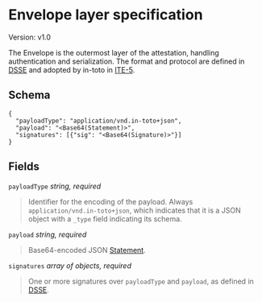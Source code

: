 # Envelope layer specification

Version: v1.0

The Envelope is the outermost layer of the attestation, handling
authentication and serialization. The format and protocol are defined in
[DSSE] and adopted by in-toto in [ITE-5].

## Schema

```jsonc
{
  "payloadType": "application/vnd.in-toto+json",
  "payload": "<Base64(Statement)>",
  "signatures": [{"sig": "<Base64(Signature)>"}]
}
```

## Fields

`payloadType` _string, required_

> Identifier for the encoding of the payload. Always
> `application/vnd.in-toto+json`, which indicates that it is a JSON object
> with a `_type` field indicating its schema.

`payload` _string, required_

> Base64-encoded JSON [Statement].

`signatures` _array of objects, required_

> One or more signatures over `payloadType` and `payload`, as defined in
> [DSSE].

[DSSE]: https://github.com/secure-systems-lab/dsse
[ITE-5]: https://github.com/in-toto/ITE/blob/master/ITE/5/README.adoc
[Statement]: statement.md
